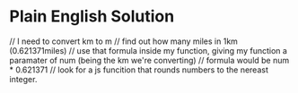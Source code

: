 # Plain English Solution
// I need to convert km to m
// find out how many miles in 1km (0.621371miles)
// use that formula inside my function, giving my function a paramater of num (being the km we're converting)
// formula would be num * 0.621371
// look for a js funcition that rounds numbers to the nereast integer.